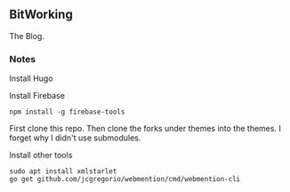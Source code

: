 ## BitWorking

The Blog.

### Notes

Install Hugo

Install Firebase

    npm install -g firebase-tools

First clone this repo. Then clone the forks under themes into the themes. I
forget why I didn't use submodules.

Install other tools

    sudo apt install xmlstarlet
    go get github.com/jcgregorio/webmention/cmd/webmention-cli
